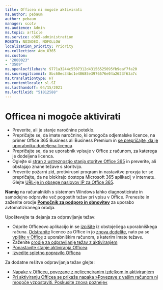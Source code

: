 ```yaml
---
title: Officea ni mogoče aktivirati
ms.author: pebaum
author: pebaum
manager: scotv
ms.audience: Admin
ms.topic: article
ms.service: o365-administration
ROBOTS: NOINDEX, NOFOLLOW
localization_priority: Priority
ms.collection: Adm_O365
ms.custom:
- "2000023"
- "3509"
ms.openlocfilehash: 9771a3244c5507312d43156525095fb9eaf7fa20
ms.sourcegitcommit: 8bc60ec34bc1e40685e3976576e04a2623f63a7c
ms.translationtype: HT
ms.contentlocale: sl-SI
ms.lasthandoff: 04/15/2021
ms.locfileid: "51812588"
---
```

# <a name="unable-to-activate-office"></a>Officea ni mogoče aktivirati

- Preverite, ali je stanje naročnine poteklo.
- Prepričajte se, da imate naročnino, ki omogoča odjemalske licence, na primer Office 365 Business ali Business Premium in [se prepričajte, da je uporabniku dodeljena licenca](https://docs.microsoft.com/microsoft-365/admin/manage/assign-licenses-to-users?view=o365-worldwide).
- Prepričajte se, da se uporabnik vpisuje v Office z računom, za katerega je dodeljena licenca.
- Oglejte si [stran z ustreznostjo stanja storitve Office 365](https://docs.microsoft.com/office365/enterprise/view-service-health) in preverite, ali obstajajo znane težave s storitvijo.
- Preverite požarni zid, protivirusni program in nastavitve proxyja ter se prepričajte, da ne blokirajo dostopa Microsoft 365 aplikacij v internetu. Glejte [URL-je in obsege naslovov IP za Office 365](https://docs.microsoft.com/office365/enterprise/urls-and-ip-address-ranges "URL-ji in razponi naslovov IP za Office 365").

**Namig** na računalnikih s sistemom Windows lahko diagnosticirate in samodejno odpravite več pogostih težav pri vpisu v Office. Prenesite in zaženite orodje **[Pomočnik za podporo in obnovitev](https://aka.ms/SaRA-OfficeSignInScenario)** za uporabo avtomatiziranega orodja.

Upoštevajte ta dejanja za odpravljanje težav:

- Odprite Officeovo aplikacijo in se [izpišite](https://support.office.com/article/5a20dc11-47e9-4b6f-945d-478cb6d92071) iz obstoječega uporabniškega računa. [Odstranite](https://docs.microsoft.com/microsoft-365/admin/manage/remove-licenses-from-users) licenco za Office in jo [znova dodelite](https://docs.microsoft.com/microsoft-365/admin/manage/assign-licenses-to-users), nato pa se [vpišite v Office](https://support.office.com/article/628ea040-f265-49de-b986-be09c3ebf8a9) z uporabniškim računom, s katerim imate težave.
- Zaženite [orodje za odpravljanje težav z aktiviranjem](https://aka.ms/SARA-OfficeActivation-Alchemy)
- [Ponastavite stanje aktiviranja Officea](https://docs.microsoft.com/office365/troubleshoot/activation/reset-office-365-proplus-activation-state "Ponastavite stanje aktiviranja Officea")
- [Izvedite spletno popravilo Officea](https://support.office.com/Article/7821d4b6-7c1d-4205-aa0e-a6b40c5bb88b?wt.mc_id=Alchemy_ClientDIA)

Za dodatne rešitve odpravljanja težav glejte:  

- [Napake v Officeu, povezane z nelicenciranim izdelkom in aktiviranjem](https://support.office.com/Article/0d23d3c0-c19c-4b2f-9845-5344fedc4380?wt.mc_id=Alchemy_ClientDIA)
- [Pri aktiviranju Officea se prikaže napaka »Povezave z vašim računom ni mogoče vzpostaviti. Poskusite znova pozneje«](https://docs.microsoft.com/office/troubleshoot/activation-installation/issue-when-activate-office-from-office-365)